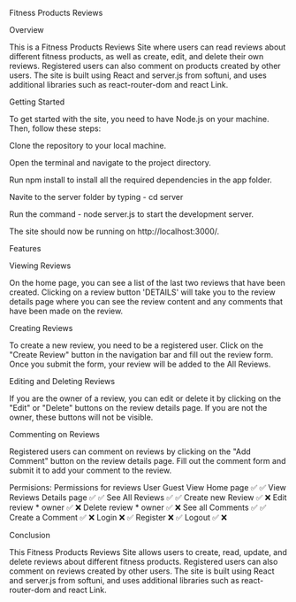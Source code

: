 Fitness Products Reviews 

Overview 

This is a Fitness Products Reviews Site where users can read reviews about different fitness products, as well as create, edit, and delete their own reviews. Registered users can also comment on products created by other users. The site is built using React and server.js from softuni, and uses additional libraries such as react-router-dom and react Link. 

Getting Started 

To get started with the site, you need to have Node.js  on your machine. Then, follow these steps: 

Clone the repository to your local machine. 

Open the terminal and navigate to the project directory. 

Run npm install to install all the required dependencies in the app folder. 

Navite to the server folder by typing - cd server

Run the command - node server.js to start the development server. 



The site should now be running on http://localhost:3000/. 

Features 

Viewing Reviews 

On the home page, you can see a list of the last two reviews that have been created. Clicking on a review button 'DETAILS' will take you to the review details page where you can see the review content and any comments that have been made on the review. 

Creating Reviews 

To create a new review, you need to be a registered user. Click on the "Create Review" button in the navigation bar and fill out the review form. Once you submit the form, your review will be added to the All Reviews. 

Editing and Deleting Reviews 

If you are the owner of a review, you can edit or delete it by clicking on the "Edit" or "Delete" buttons on the review details page. If you are not the owner, these buttons will not be visible. 

Commenting on Reviews 

Registered users can comment on reviews by clicking on the "Add Comment" button on the review details page. Fill out the comment form and submit it to add your comment to the review. 

Permisions: 
Permissions for reviews	  User  Guest
View Home page	          ✅	   ✅
View Reviews Details page ✅	   ✅
See All Reviews	          ✅	   ✅ 
Create new Review	      ✅	   ❌
Edit review * owner	      ✅	   ❌
Delete review * owner	  ✅	   ❌
See all Comments	      ✅	   ✅
Create a Comment	      ✅	   ❌ 
Login	                  ❌	   ✅
Register	              ❌    ✅
Logout	                  ✅	   ❌


Conclusion 

This Fitness Products Reviews Site allows users to create, read, update, and delete reviews about different fitness products. Registered users can also comment on reviews created by other users. The site is built using React and server.js from softuni, and uses additional libraries such as react-router-dom and react Link.